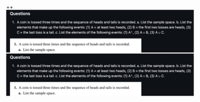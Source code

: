 ++
![image](https://github.com/HWTeng-Teaching/202409-Math-Stat/blob/main/HW0924/20_Tim/截圖%202024-10-01%20下午5.12.05.png)
![image](https://github.com/HWTeng-Teaching/202409-Math-Stat/blob/main/HW0924/20_Tim/%E6%88%AA%E5%9C%96%202024-10-01%20%E4%B8%8B%E5%8D%885.12.05.png)